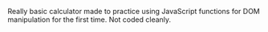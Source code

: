 Really basic calculator made to practice using JavaScript functions for DOM manipulation for the first time. Not coded cleanly.